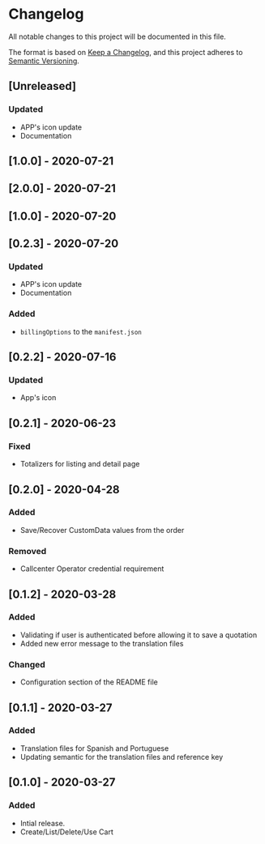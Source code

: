# Changelog

All notable changes to this project will be documented in this file.

The format is based on [Keep a Changelog](https://keepachangelog.com/en/1.0.0/),
and this project adheres to [Semantic Versioning](https://semver.org/spec/v2.0.0.html).

## [Unreleased]

### Updated

- APP's icon update
- Documentation

## [1.0.0] - 2020-07-21

## [2.0.0] - 2020-07-21

## [1.0.0] - 2020-07-20

## [0.2.3] - 2020-07-20

### Updated

- APP's icon update
- Documentation

### Added

- `billingOptions` to the `manifest.json`

## [0.2.2] - 2020-07-16

### Updated

- App's icon

## [0.2.1] - 2020-06-23

### Fixed

- Totalizers for listing and detail page

## [0.2.0] - 2020-04-28

### Added

- Save/Recover CustomData values from the order

### Removed

- Callcenter Operator credential requirement

## [0.1.2] - 2020-03-28

### Added

- Validating if user is authenticated before allowing it to save a quotation
- Added new error message to the translation files

### Changed

- Configuration section of the README file

## [0.1.1] - 2020-03-27

### Added

- Translation files for Spanish and Portuguese
- Updating semantic for the translation files and reference key

## [0.1.0] - 2020-03-27

### Added

- Intial release.
- Create/List/Delete/Use Cart
